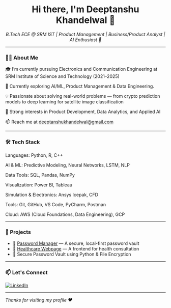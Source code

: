 <h1 align="center">Hi there, I'm Deeptanshu Khandelwal 👋</h1>

<p align="center">
  <em>B.Tech ECE @ SRM IST | Product Management | Business/Product Analyst | AI Enthusiast 🚀</em>
</p>

---

### 👩‍💻 About Me

🎓 I’m currently pursuing Electronics and Communication Engineering at SRM Institute of Science and Technology (2021–2025)

🚀 Currently exploring AI/ML, Product Management & Data Engineering.

💡 Passionate about solving real-world problems — from crypto prediction models to deep learning for satellite image classification

🧠 Strong interests in Product Development, Data Analytics, and Applied AI

📫 Reach me at deeptanshukhandelwal@gmail.com

---

### 🛠️ Tech Stack

Languages: Python, R, C++

AI & ML: Predictive Modeling, Neural Networks, LSTM, NLP

Data Tools: SQL, Pandas, NumPy

Visualization: Power BI, Tableau

Simulation & Electronics: Ansys Icepak, CFD

Tools: Git, GitHub, VS Code, PyCharm, Postman

Cloud: AWS (Cloud Foundations, Data Engineering), GCP

---

### 🚀 Projects

- 🔐 [Password Manager](https://github.com/ritikavyas/Password-Manager) — A secure, local-first password vault
- 🏥 [Healthcare Webpage](https://github.com/ritikavyas/Healthcare-Webpage) — A frontend for health consultation
- 🔑 Secure Password Vault using Python & File Encryption

---


### 📫 Let's Connect

[![LinkedIn](https://img.shields.io/badge/LinkedIn-blue?logo=linkedin&logoColor=white)](https://www.linkedin.com/in/deeptanshu-khandelwal/)


---

*Thanks for visiting my profile ❤️*
